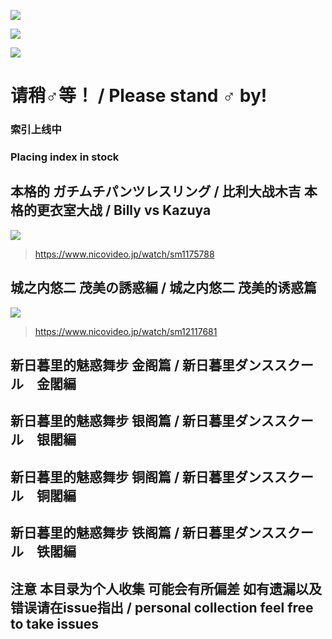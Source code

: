 ![](https://img.shields.io/github/issues/tydaytygx/gachimuchi_aniki_area)

![](https://img.shields.io/github/stars/tydaytygx/gachimuchi_aniki_area)

![](https://img.shields.io/github/license/tydaytygx/gachimuchi_aniki_area)
# 请稍♂等！ / Please stand ♂ by! 
<h3>索引上线中</h3>
<h3>Placing index in stock</h3>

## 本格的 ガチムチパンツレスリング / 比利大战木吉 本格的更衣室大战 / Billy vs Kazuya
![](https://cdn.jsdelivr.net/gh/tydaytygx/Gachimuchi_aniki_area/imgs/billy_vs_kazuya.jpeg)
> https://www.nicovideo.jp/watch/sm1175788

## 城之内悠二 茂美の誘惑編 / 城之内悠二 茂美的诱惑篇 
![](https://cdn.jsdelivr.net/gh/tydaytygx/Gachimuchi_aniki_area/imgs/茂美誘惑篇.jpeg)
> https://www.nicovideo.jp/watch/sm12117681

## 新日暮里的魅惑舞步 金阁篇 / 新日暮里ダンススクール　金閣編

## 新日暮里的魅惑舞步 银阁篇 / 新日暮里ダンススクール　银閣編

## 新日暮里的魅惑舞步 铜阁篇 / 新日暮里ダンススクール　铜閣編

## 新日暮里的魅惑舞步 铁阁篇 / 新日暮里ダンススクール　铁閣編

## 注意 本目录为个人收集 可能会有所偏差 如有遗漏以及错误请在issue指出 / personal collection feel free to take issues


